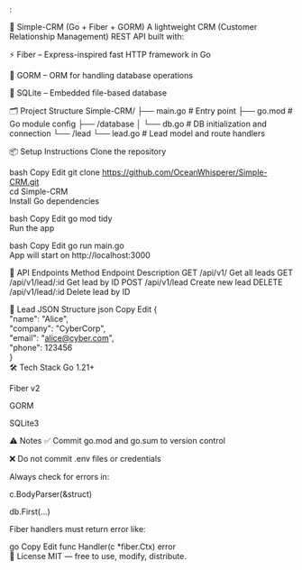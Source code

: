 :

🧠 Simple-CRM (Go + Fiber + GORM)
A lightweight CRM (Customer Relationship Management) REST API built with:

⚡ Fiber – Express-inspired fast HTTP framework in Go

🧬 GORM – ORM for handling database operations

💾 SQLite – Embedded file-based database

🗂 Project Structure
Simple-CRM/
├── main.go # Entry point
├── go.mod # Go module config
├── /database
│ └── db.go # DB initialization and connection
└── /lead
└── lead.go # Lead model and route handlers

📦 Setup Instructions
Clone the repository

bash
Copy
Edit
git clone https://github.com/OceanWhisperer/Simple-CRM.git  
cd Simple-CRM  
Install Go dependencies

bash
Copy
Edit
go mod tidy  
Run the app

bash
Copy
Edit
go run main.go  
App will start on http://localhost:3000

📡 API Endpoints
Method	Endpoint	Description
GET	/api/v1/	Get all leads
GET	/api/v1/lead/:id	Get lead by ID
POST	/api/v1/lead	Create new lead
DELETE	/api/v1/lead/:id	Delete lead by ID

🧱 Lead JSON Structure
json
Copy
Edit
{  
  "name": "Alice",  
  "company": "CyberCorp",  
  "email": "alice@cyber.com",  
  "phone": 123456  
}  
🛠 Tech Stack
Go 1.21+

Fiber v2

GORM

SQLite3

⚠️ Notes
✅ Commit go.mod and go.sum to version control

❌ Do not commit .env files or credentials

Always check for errors in:

c.BodyParser(&struct)

db.First(...)

Fiber handlers must return error like:

go
Copy
Edit
func Handler(c *fiber.Ctx) error  
📄 License
MIT — free to use, modify, distribute.

